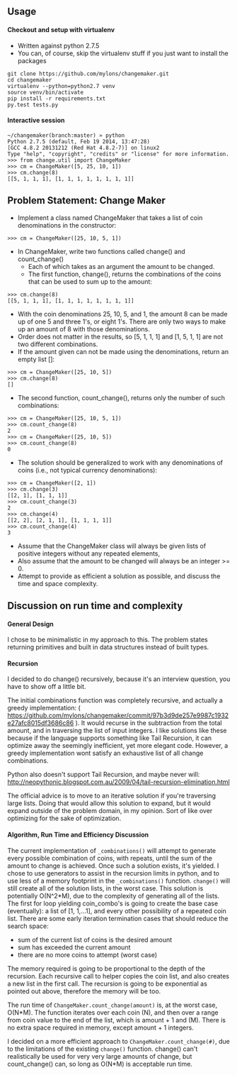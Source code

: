 ## Usage
#### Checkout and setup with virtualenv
* Written against python 2.7.5
* You can, of course, skip the virtualenv stuff if you just want to install the packages
```
git clone https://github.com/mylons/changemaker.git
cd changemaker
virtualenv --python=python2.7 venv
source venv/bin/activate
pip install -r requirements.txt
py.test tests.py
```
#### Interactive session
```
~/changemaker(branch:master) » python
Python 2.7.5 (default, Feb 19 2014, 13:47:28)
[GCC 4.8.2 20131212 (Red Hat 4.8.2-7)] on linux2
Type "help", "copyright", "credits" or "license" for more information.
>>> from change.util import ChangeMaker
>>> cm = ChangeMaker([5, 25, 10, 1])
>>> cm.change(8)
[[5, 1, 1, 1], [1, 1, 1, 1, 1, 1, 1, 1]]
```


## Problem Statement: Change Maker

* Implement a class named ChangeMaker that takes a list of coin denominations in the constructor:
```
>>> cm = ChangeMaker([25, 10, 5, 1])
```
* In ChangeMaker, write two functions called change() and count_change() 
  * Each of which takes as an argument the amount to be changed. 
  * The first function, change(), returns the combinations of the coins that can be used to sum up
    to the amount:
```
>>> cm.change(8)
[[5, 1, 1, 1], [1, 1, 1, 1, 1, 1, 1, 1]]
```
* With the coin denominations 25, 10, 5, and 1, the amount 8 can be made up of one 5 and three 1's, or eight 1's. There are only two ways to make up an amount of 8 with those denominations. 
* Order does not matter in the results, so [5, 1, 1, 1] and [1, 5, 1, 1] are not two different combinations.
* If the amount given can not be made using the denominations, return an empty list []:
```
>>> cm = ChangeMaker([25, 10, 5])
>>> cm.change(8)
[]
```
* The second function, count_change(), returns only the number of such combinations:
```
>>> cm = ChangeMaker([25, 10, 5, 1])
>>> cm.count_change(8)
2
>>> cm = ChangeMaker([25, 10, 5])
>>> cm.count_change(8)
0
```
* The solution should be generalized to work with any denominations of coins (i.e., not typical currency denominations):
```
>>> cm = ChangeMaker([2, 1])
>>> cm.change(3)
[[2, 1], [1, 1, 1]]
>>> cm.count_change(3)
2
>>> cm.change(4)
[[2, 2], [2, 1, 1], [1, 1, 1, 1]]
>>> cm.count_change(4)
3
```
* Assume that the ChangeMaker class will always be given lists of positive integers without any repeated elements,
* Also assume that the amount to be changed will always be an integer >= 0.
* Attempt to provide as efficient a solution as possible, and discuss the time and space complexity.

## Discussion on run time and complexity

#### General Design
I chose to be minimalistic in my approach to this. The problem states returning primitives and 
built in data structures instead of built types. 

#### Recursion 
I decided to do change() recursively, because it's an interview question, you have to show off a little bit.

The initial combinations function was completely recursive, and actually a greedy implementation:
 ( https://github.com/mylons/changemaker/commit/97b3d9de257e9987c1932e27afc8015df3686c86 ). 
It would recurse in the subtraction from the total amount, and in traversing the list of input integers. I like 
solutions like these because if the language supports something like Tail Recursion, it can optimize away the
seemingly inefficient, yet more elegant code. However, a greedy implementation wont satisfy an exhaustive list of all
change combinations.

Python also doesn't support Tail Recursion, and maybe never will: http://neopythonic.blogspot.com.au/2009/04/tail-recursion-elimination.html

The official advice is to move to an iterative solution if you're traversing large lists. Doing that would allow
this solution to expand, but it would expand outside of the problem domain, in my opinion. Sort of like over optimizing
for the sake of optimization.


#### Algorithm, Run Time and Efficiency Discussion
The current implementation of ```_combinations()``` will attempt to generate every possible combination of coins, 
with repeats, until the sum of the amount to change is achieved. Once such a solution exists, it's yielded. I chose to
use generators to assist in the recursion limits in python, and to use less of a memory footprint in the 
```_combinations()``` function. ```change()``` will still create all of the solution lists, in the worst case. 
This solution is potentially O(N^2*M), due to the complexity of generating all of the lists. The first for loop 
yielding coin_combo's is going to create the base case (eventually):
a list of [1, 1,...1], and every other possibility of a repeated coin list. 
There are some early iteration termination cases that should reduce the search space: 
* sum of the current list of coins is the desired amount
* sum has exceeded the current amount
* there are no more coins to attempt (worst case)

The memory required is going to be proportional to the depth of the recursion. Each recursive call to helper copies the
coin list, and also creates a new list in the first call. The recursion is going to be exponential as pointed out above,
therefore the memory will be too.

The run time of ```ChangeMaker.count_change(amount)``` is, at the worst case, O(N*M). The function iterates over each 
coin (N), and then over a range from coin value to the end of the list, which is amount + 1 and (M). There is no extra
space required in memory, except amount + 1 integers.

I decided on a more efficient approach to ```ChangeMaker.count_change(#)```, due to the
limitations of the existing ```change()``` function. change() can't realistically be used for very very large amounts
of change, but count_change() can, so long as O(N*M) is acceptable run time.
